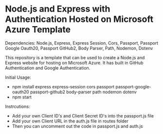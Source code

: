 # Node.js and Express with Authentication Hosted on Microsoft Azure Template

Dependencies: Node.js, Express, Express Session, Cors, Passport, Passport Google Oauth20, Passport GitHub2, Body Parser, Path, Nodemon, Dotenv

This repository is a template that can be used to create a Node.js and Express website for hosting on Microsoft Azure. It has built in GitHub Authentication and Google Authentication.

Initial Usage:
- npm install express express-session cors passport passport-google-oauth20 passport-github2 body-parser path nodemon dotenv
- npm start


Instrcutions: 
- Add your own Client ID's and Client Secret ID's into the passport.js file
- Add your own Client URL in the auth.js file in routes folder 
- Then you can uncomment out the code in passport.js and auth.js

